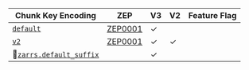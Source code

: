 | Chunk Key Encoding       | ZEP       | V3      | V2      | Feature Flag |
| ------------------------ | --------- | ------- | ------- | ------------ |
| [`default`]              | [ZEP0001] | &check; |         |              |
| [`v2`]                   | [ZEP0001] | &check; | &check; |              |
| 🚧[`zarrs.default_suffix`] |           | &check; |         |              |

[`default`]: crate::array::chunk_key_encoding::DefaultChunkKeyEncoding
[`v2`]: crate::array::chunk_key_encoding::V2ChunkKeyEncoding
[`zarrs.default_suffix`]: crate::array::chunk_key_encoding::DefaultSuffixChunkKeyEncoding
[ZEP0001]: https://zarr.dev/zeps/accepted/ZEP0001.html
